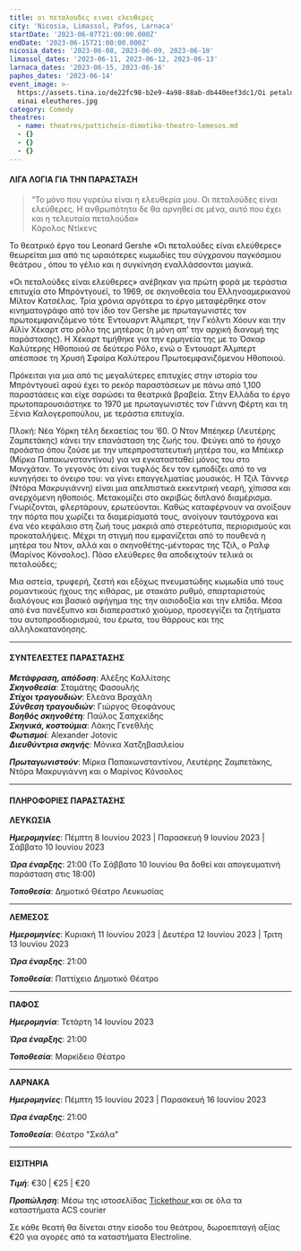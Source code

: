```yaml
---
title: οι πεταλουδες ειναι ελευθερες
city: 'Nicosia, Limassol, Pafos, Larnaca'
startDate: '2023-06-07T21:00:00.000Z'
endDate: '2023-06-15T21:00:00.000Z'
nicosia_dates: '2023-06-08, 2023-06-09, 2023-06-10'
limassol_dates: '2023-06-11, 2023-06-12, 2023-06-13'
larnaca_dates: '2023-06-15, 2023-06-16'
paphos_dates: '2023-06-14'
event_image: >-
  https://assets.tina.io/de22fc98-b2e9-4a98-88ab-db440eef3dc1/Oi petaloudes
  einai eleutheres.jpg
category: Comedy
theatres:
  - name: theatres/patticheio-dimotiko-theatro-lemesos.md
  - {}
  - {}
  - {}
---
```


#### ΛΙΓΑ ΛΟΓΙΑ ΓΙΑ ΤΗΝ ΠΑΡΑΣΤΑΣΗ

> “Το μόνο που γυρεύω είναι η ελευθερία μου. Οι πεταλούδες είναι ελεύθερες. Η ανθρωπότητα δε θα αρνηθεί σε μένα, αυτό που έχει και η τελευταία πεταλούδα»\
> Κάρολος Ντίκενς

Το θεατρικό έργο του Leonard Gershe «Οι πεταλούδες είναι ελεύθερες» θεωρείται μια από τις ωραιότερες κωμωδίες του σύγχρονου παγκόσμιου θεάτρου , όπου το γέλιο και η συγκίνηση εναλλάσσονται μαγικά.

«Οι πεταλούδες είναι ελεύθερες» ανέβηκαν για πρώτη φορά με τεράστια επιτυχία στο Μπρόντγουεϊ, το 1969, σε σκηνοθεσία του Ελληνοαμερικανού Μίλτον Κατσέλας. Τρία χρόνια αργότερα το έργο μεταφέρθηκε στον κινηματογράφο από τον ίδιο τον Gershe με πρωταγωνιστές τον πρωτοεμφανιζόμενο τότε Έντουαρντ Άλμπερτ, την Γκόλντι Χόουν και την Αϊλίν Χέκαρτ στο ρόλο της μητέρας (η μόνη απ’ την αρχική διανομή της παράστασης). H Χέκαρτ τιμήθηκε για την ερμηνεία της με το Όσκαρ Καλύτερης Ηθοποιού σε δεύτερο Ρόλο, ενώ ο Έντουαρτ Άλμπερτ απέσπασε τη Χρυσή Σφαίρα Καλύτερου Πρωτοεμφανιζόμενου Ηθοποιού.

Πρόκειται για μια από τις μεγαλύτερες επιτυχίες στην ιστορία του Μπρόντγουεϊ αφού έχει το ρεκόρ παραστάσεων με πάνω από 1,100 παραστάσεις και είχε σαρώσει τα θεατρικά βραβεία. Στην Ελλάδα το έργο πρωτοπαρουσιάστηκε το 1970 με πρωταγωνιστές τον Γιάννη Φέρτη και τη Ξένια Καλογεροπούλου, με τεράστια επιτυχία.

Πλοκή: Νέα Υόρκη τέλη δεκαετίας του ’60. Ο Ντον Μπέηκερ (Λευτέρης Ζαμπετάκης) κάνει την επανάσταση της ζωής του. Φεύγει από το ήσυχο προάστιο όπου ζούσε με την υπερπροστατευτική μητέρα του, κα Μπέικερ (Μίρκα Παπακωνσταντίνου) για να εγκατασταθεί μόνος του στο Μανχάταν. Το γεγονός ότι είναι τυφλός δεν τον εμποδίζει από το να κυνηγήσει το όνειρο του: να γίνει επαγγελματίας μουσικός. Η Τζιλ Τάννερ (Ντόρα Μακρυγιάννη) είναι μια απελπιστικά εκκεντρική νεαρή, χίπισσα και ανερχόμενη ηθοποιός. Μετακομίζει στο ακριβώς διπλανό διαμέρισμα. Γνωρίζονται, φλερτάρουν, ερωτεύονται. Καθώς καταφέρνουν να ανοίξουν την πόρτα που χωρίζει τα διαμερίσματά τους, ανοίγουν ταυτόχρονα και ένα νέο κεφάλαιο στη ζωή τους μακριά από στερεότυπα, περιορισμούς και προκαταλήψεις. Μέχρι τη στιγμή που εμφανίζεται από το πουθενά η μητέρα του Ντον, αλλά και ο σκηνοθέτης-μέντορας της Τζιλ, ο Ραλφ (Μαρίνος Κόνσολος). Πόσο ελεύθερες θα αποδειχτούν τελικά οι πεταλούδες;

Μια αστεία, τρυφερή, ζεστή και εξόχως πνευματώδης κωμωδία υπό τους ρομαντικούς ήχους της κιθάρας, με στακάτο ρυθμό, σπαρταριστούς διαλόγους και βασικό αφήγημα της την αισιοδοξία και την ελπίδα. Μέσα από ένα πανέξυπνο και διαπεραστικό χιούμορ, προσεγγίζει τα ζητήματα του αυτοπροσδιορισμού, του έρωτα, του θάρρους και της αλληλοκατανόησης.

***

#### ΣΥΝΤΕΛΕΣΤΕΣ ΠΑΡΑΣΤΑΣΗΣ

***Μετάφραση, απόδοση***: Αλέξης Καλλίτσης\
***Σκηνοθεσία***: Σταμάτης Φασουλής\
***Στίχοι τραγουδιών***: Ελεάνα Βραχάλη\
***Σύνθεση τραγουδιών***: Γιώργος Θεοφάνους\
***Βοηθός σκηνοθέτη***: Παύλος Σαπχεκίδης\
***Σκηνικά, κοστούμια***: Λάκης Γενεθλής\
***Φωτισμοί***: Alexander Jotovic\
***Διευθύντρια σκηνής***: Μόνικα Χατζηβασιλείου

***Πρωταγωνιστούν***: Μίρκα Παπακωνσταντίνου, Λευτέρης Ζαμπετάκης, Ντόρα Μακρυγιάννη και ο Μαρίνος Κόνσολος

***

#### ΠΛΗΡΟΦΟΡΙΕΣ ΠΑΡΑΣΤΑΣΗΣ

**ΛΕΥΚΩΣΙΑ**

***Ημερομηνίες***: Πέμπτη 8 Ιουνίου 2023 | Παρασκευή 9 Ιουνίου 2023 | Σάββατο 10 Ιουνίου 2023

***Ώρα έναρξης***: 21:00 (Το Σάββατο 10 Ιουνίου θα δοθεί και απογευματινή παράσταση στις 18:00)

***Τοποθεσία***: Δημοτικό Θέατρο Λευκωσίας

***

**ΛΕΜΕΣΟΣ**

***Ημερομηνίες***: Κυριακή 11 Ιουνίου 2023 | Δευτέρα 12 Ιουνίου 2023 | Τριτη 13 Ιουνίου 2023

***Ώρα έναρξης***: 21:00

***Τοποθεσία***: Παττίχειο Δημοτικό Θέατρο

***

**ΠΑΦΟΣ**

***Ημερομηνία***: Τετάρτη 14 Ιουνίου 2023

***Ώρα έναρξης***: 21:00

***Τοποθεσία***: Μαρκίδειο Θέατρο

***

**ΛΑΡΝΑΚΑ**

***Ημερομηνίες***: Πέμπτη 15 Ιουνίου 2023 | Παρασκευή 16 Ιουνίου 2023

***Ώρα έναρξης***: 21:00

***Τοποθεσία***: Θέατρο "Σκάλα"

***

#### ΕΙΣΙΤΗΡΙΑ

***Τιμή***: €30 | €25 | €20

***Προπώληση***: Μέσω της ιστοσελίδας [Tickethour ](https://shop.tickethour.com/showEventInformation.html?idEvent=4219)και σε όλα τα καταστήματα ACS courier 

Σε κάθε θεατή θα δίνεται στην είσοδο του θεάτρου, δωροεπιταγή αξίας €20 για αγορές από τα καταστήματα Electroline.
